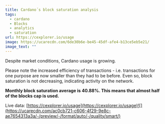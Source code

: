 ```yaml
---
title: Cardano´s block saturation analysis
tags:
  - cardano
  - Blocks
  - analytics
  - saturation
url: https://cexplorer.io/usage
image: https://ucarecdn.com/6de30b6e-be45-45df-afe4-b13ce5eb5e21/
image_text: ""
---
```


Despite market conditions, Cardano usage is growing.

Please note the increased efficiency of transactions - i.e. transactions for one purpose are now smaller than they had to be before. Even so, block saturation is not decreasing, indicating activity on the network.

**Monthly block saturation average is 40.88%. This means that almost half of the blocks cap is used.**

Live data: [https://cexplorer.io/usage](https://cexplorer.io/usage)![](https://ucarecdn.com/ac0cb721-c606-4f29-9e8c-ae7654313a3a/-/preview/-/format/auto/-/quality/smart/)

